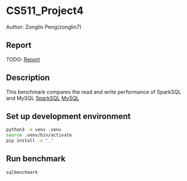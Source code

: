 # CS511_Project4
Author:
Zonglin Peng(zonglin7)

## Report
TODO: [Report](./report.pdf)

## Description
This benchmark compares the read and write performance of SparkSQL and MySQL
[SparkSQL](./sparksql/README.md)
[MySQL](./mysql/README.md)

## Set up development environment

```bash
python3 -m venv .venv
source .venv/bin/activate
pip install -e "."
```

## Run benchmark
```bash
sqlbenchmark
```